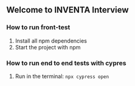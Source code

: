 ## Welcome to INVENTA Interview

### How to run front-test
1. Install all npm dependencies
2. Start the project with npm

### How to run end to end tests with cypres
1. Run in the terminal: `npx cypress open`